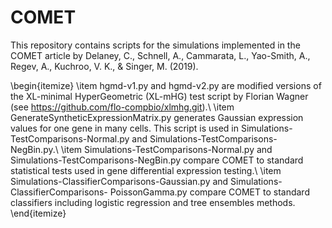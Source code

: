# COMET
This repository contains scripts for the simulations implemented in the COMET article by Delaney, C., Schnell, A., Cammarata, L., Yao-Smith, A., Regev, A., Kuchroo, V. K., \& Singer, M. (2019).

\begin{itemize}
	\item hgmd-v1.py and hgmd-v2.py are modified versions of the XL-minimal HyperGeometric (XL-mHG) test 	script by Florian Wagner (see https://github.com/flo-compbio/xlmhg.git).\\
	\item GenerateSyntheticExpressionMatrix.py generates Gaussian expression values for one gene in many 	cells. This script is used in Simulations-TestComparisons-Normal.py and Simulations-TestComparisons-		NegBin.py.\\
	\item Simulations-TestComparisons-Normal.py and Simulations-TestComparisons-NegBin.py compare 		COMET to standard statistical tests used in gene differential expression testing.\\
	\item Simulations-ClassifierComparisons-Gaussian.py and Simulations-ClassifierComparisons-				PoissonGamma.py compare COMET to standard classifiers including logistic regression and tree ensembles 	methods.
\end{itemize}
